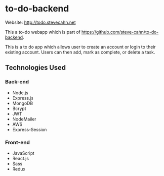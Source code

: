 # to-do-backend
Website: http://todo.stevecahn.net

This a to-do webapp which is part of https://github.com/steve-cahn/to-do-backend.

This is a to do app which allows user to create an account or login to their existing account. Users can then add, mark as complete, or delete a task.


## Technologies Used

### Back-end
* Node.js
* Express.js
* MongoDB
* Bcrypt
* JWT
* NodeMailer
* AWS
* Express-Session


### Front-end
* JavaScript
* React.js
* Sass
* Redux
